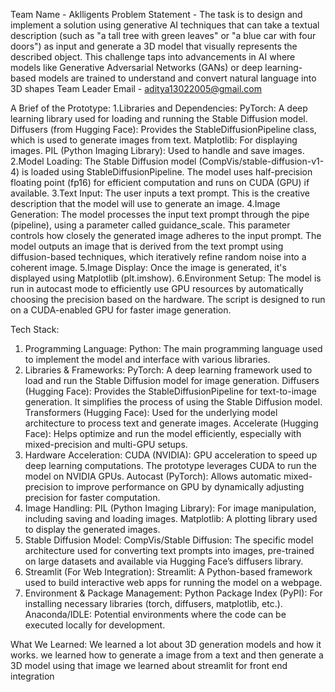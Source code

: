 Team Name - Aklligents
Problem Statement -  The task is to design and implement a solution using
 generative AI techniques that can take a textual
 description (such as "a tall tree with green leaves" or "a
 blue car with four doors") as input and generate a 3D
 model that visually represents the described object. This
 challenge taps into advancements in AI where models
 like Generative Adversarial Networks (GANs) or deep
 learning-based models are trained to understand and
 convert natural language into 3D shapes
Team Leader Email - aditya13022005@gmail.com

A Brief of the Prototype:
1.Libraries and Dependencies:
PyTorch: A deep learning library used for loading and running the Stable Diffusion model.
Diffusers (from Hugging Face): Provides the StableDiffusionPipeline class, which is used to generate images from text.
Matplotlib: For displaying images.
PIL (Python Imaging Library): Used to handle and save images.
2.Model Loading:
The Stable Diffusion model (CompVis/stable-diffusion-v1-4) is loaded using StableDiffusionPipeline.
The model uses half-precision floating point (fp16) for efficient computation and runs on CUDA (GPU) if available.
3.Text Input:
The user inputs a text prompt. This is the creative description that the model will use to generate an image.
4.Image Generation:
The model processes the input text prompt through the pipe (pipeline), using a parameter called guidance_scale. This parameter controls how closely the generated image adheres to the input prompt.
The model outputs an image that is derived from the text prompt using diffusion-based techniques, which iteratively refine random noise into a coherent image.
5.Image Display:
Once the image is generated, it's displayed using Matplotlib (plt.imshow).
6.Environment Setup:
The model is run in autocast mode to efficiently use GPU resources by automatically choosing the precision based on the hardware.
The script is designed to run on a CUDA-enabled GPU for faster image generation.

Tech Stack:
1. Programming Language:
Python: The main programming language used to implement the model and interface with various libraries.
2. Libraries & Frameworks:
PyTorch: A deep learning framework used to load and run the Stable Diffusion model for image generation.
Diffusers (Hugging Face): Provides the StableDiffusionPipeline for text-to-image generation. It simplifies the process of using the Stable Diffusion model.
Transformers (Hugging Face): Used for the underlying model architecture to process text and generate images.
Accelerate (Hugging Face): Helps optimize and run the model efficiently, especially with mixed-precision and multi-GPU setups.
3. Hardware Acceleration:
CUDA (NVIDIA): GPU acceleration to speed up deep learning computations. The prototype leverages CUDA to run the model on NVIDIA GPUs.
Autocast (PyTorch): Allows automatic mixed-precision to improve performance on GPU by dynamically adjusting precision for faster computation.
4. Image Handling:
PIL (Python Imaging Library): For image manipulation, including saving and loading images.
Matplotlib: A plotting library used to display the generated images.
5. Stable Diffusion Model:
CompVis/Stable Diffusion: The specific model architecture used for converting text prompts into images, pre-trained on large datasets and available via Hugging Face’s diffusers library.
6. Streamlit (For Web Integration):
Streamlit: A Python-based framework used to build interactive web apps for running the model on a webpage.
7. Environment & Package Management:
Python Package Index (PyPI): For installing necessary libraries (torch, diffusers, matplotlib, etc.).
Anaconda/IDLE: Potential environments where the code can be executed locally for development.

What We Learned:
We learned a lot about 3D generation models and how it works.
we learned how to generate a image from a text and then generate a 3D model using that image
we learned about streamlit for front end integration
